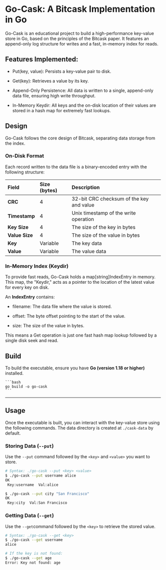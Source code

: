 # Go-Cask: A Bitcask Implementation in Go
Go-Cask is an educational project to build a high-performance key-value store in Go, based on the principles of the Bitcask paper. It features an append-only log structure for writes and a fast, in-memory index for reads.

## Features Implemented:
- Put(key, value): Persists a key-value pair to disk.

- Get(key): Retrieves a value by its key.

- Append-Only Persistence: All data is written to a single, append-only data file, ensuring high write throughput.

- In-Memory Keydir: All keys and the on-disk location of their values are stored in a hash map for extremely fast lookups.


## Design
Go-Cask follows the core design of Bitcask, separating data storage from the index.

### On-Disk Format
Each record written to the data file is a binary-encoded entry with the following structure:

| Field      | Size (bytes) | Description                               |
| :--------- | :----------- | :---------------------------------------- |
| **CRC** | 4            | 32-bit CRC checksum of the key and value  |
| **Timestamp**| 4            | Unix timestamp of the write operation     |
| **Key Size** | 4            | The size of the key in bytes              |
| **Value Size**| 4            | The size of the value in bytes            |
| **Key** | Variable     | The key data                              |
| **Value** | Variable     | The value data                            |


### In-Memory Index (Keydir)
To provide fast reads, Go-Cask holds a map[string]IndexEntry in memory. This map, the "Keydir," acts as a pointer to the location of the latest value for every key on disk.

An **IndexEntry** contains:

- filename: The data file where the value is stored.

- offset: The byte offset pointing to the start of the value.

- size: The size of the value in bytes.

This means a Get operation is just one fast hash map lookup followed by a single disk seek and read.

## Build

To build the executable, ensure you have **Go (version 1.18 or higher)** installed.

    ```bash
    go build -o go-cask
    ```
---

## Usage
Once the executable is built, you can interact with the key-value store using the following commands. The data directory is created at `./cask-data` by default.

### Storing Data (`--put`)

Use the `--put` command followed by the `<key>` and `<value>` you want to store.

```bash
# Syntax: ./go-cask --put <key> <value>
$ ./go-cask --put username alice
OK
 Key:username  Val:alice

$ ./go-cask --put city "San Francisco"
OK
 Key:city  Val:San Francisco
```

### Getting Data (`--get`)
Use the `--get`command followed by the `<key>` to retrieve the stored value.

```bash
# Syntax: ./go-cask --get <key>
$ ./go-cask --get username
alice

# If the key is not found:
$ ./go-cask --get age
Error: Key not found: age
```
